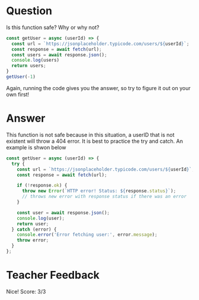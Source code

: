 # Question

Is this function safe? Why or why not?

```js
const getUser = async (userId) => {
  const url = `https://jsonplaceholder.typicode.com/users/${userId}`;
  const response = await fetch(url);
  const users = await response.json();
  console.log(users)
  return users;
}
getUser(-1)
```

Again, running the code gives you the answer, so try to figure it out on your own first!

# Answer
This function is not safe because in this situation, a userID that is not existent will throw a 404 error. It is best to practice the try and catch. An example is shwon below

```jsx
const getUser = async (userId) => {
  try {
    const url = `https://jsonplaceholder.typicode.com/users/${userId}`;
    const response = await fetch(url);

    if (!response.ok) {
      throw new Error(`HTTP error! Status: ${response.status}`);
      // throws new error with response status if there was an error
    }

    const user = await response.json();
    console.log(user);
    return user;
  } catch (error) {
    console.error('Error fetching user:', error.message);
    throw error; 
  }
};
```

# Teacher Feedback
Nice!
Score: 3/3
